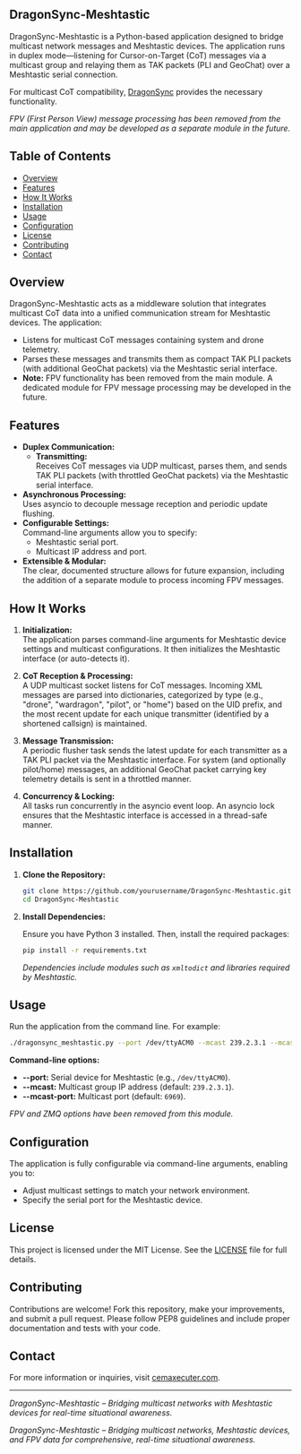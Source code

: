 ## DragonSync-Meshtastic

DragonSync-Meshtastic is a Python-based application designed to bridge multicast network messages and Meshtastic devices. The application runs in duplex mode—listening for Cursor-on-Target (CoT) messages via a multicast group and relaying them as TAK packets (PLI and GeoChat) over a Meshtastic serial connection.

For multicast CoT compatibility, [DragonSync](https://github.com/alphafox02/DragonSync) provides the necessary functionality.

*FPV (First Person View) message processing has been removed from the main application and may be developed as a separate module in the future.*

## Table of Contents

- [Overview](#overview)
- [Features](#features)
- [How It Works](#how-it-works)
- [Installation](#installation)
- [Usage](#usage)
- [Configuration](#configuration)
- [License](#license)
- [Contributing](#contributing)
- [Contact](#contact)

## Overview

DragonSync-Meshtastic acts as a middleware solution that integrates multicast CoT data into a unified communication stream for Meshtastic devices. The application:
- Listens for multicast CoT messages containing system and drone telemetry.
- Parses these messages and transmits them as compact TAK PLI packets (with additional GeoChat packets) via the Meshtastic serial interface.
- **Note:** FPV functionality has been removed from the main module. A dedicated module for FPV message processing may be developed in the future.

## Features

- **Duplex Communication:**
  - **Transmitting:**  
    Receives CoT messages via UDP multicast, parses them, and sends TAK PLI packets (with throttled GeoChat packets) via the Meshtastic serial interface.
- **Asynchronous Processing:**  
  Uses asyncio to decouple message reception and periodic update flushing.
- **Configurable Settings:**  
  Command-line arguments allow you to specify:
  - Meshtastic serial port.
  - Multicast IP address and port.
- **Extensible & Modular:**  
  The clear, documented structure allows for future expansion, including the addition of a separate module to process incoming FPV messages.

## How It Works

1. **Initialization:**  
   The application parses command-line arguments for Meshtastic device settings and multicast configurations. It then initializes the Meshtastic interface (or auto-detects it).

2. **CoT Reception & Processing:**  
   A UDP multicast socket listens for CoT messages. Incoming XML messages are parsed into dictionaries, categorized by type (e.g., "drone", "wardragon", "pilot", or "home") based on the UID prefix, and the most recent update for each unique transmitter (identified by a shortened callsign) is maintained.

3. **Message Transmission:**  
   A periodic flusher task sends the latest update for each transmitter as a TAK PLI packet via the Meshtastic interface. For system (and optionally pilot/home) messages, an additional GeoChat packet carrying key telemetry details is sent in a throttled manner.

4. **Concurrency & Locking:**  
   All tasks run concurrently in the asyncio event loop. An asyncio lock ensures that the Meshtastic interface is accessed in a thread-safe manner.

## Installation

1. **Clone the Repository:**

   ~~~bash
   git clone https://github.com/yourusername/DragonSync-Meshtastic.git
   cd DragonSync-Meshtastic
   ~~~

2. **Install Dependencies:**

   Ensure you have Python 3 installed. Then, install the required packages:

   ~~~bash
   pip install -r requirements.txt
   ~~~

   *Dependencies include modules such as `xmltodict` and libraries required by Meshtastic.*

## Usage

Run the application from the command line. For example:

~~~bash
./dragonsync_meshtastic.py --port /dev/ttyACM0 --mcast 239.2.3.1 --mcast-port 6969
~~~

**Command-line options:**

- **--port:** Serial device for Meshtastic (e.g., `/dev/ttyACM0`).
- **--mcast:** Multicast group IP address (default: `239.2.3.1`).
- **--mcast-port:** Multicast port (default: `6969`).

*FPV and ZMQ options have been removed from this module.*

## Configuration

The application is fully configurable via command-line arguments, enabling you to:
- Adjust multicast settings to match your network environment.
- Specify the serial port for the Meshtastic device.

## License

This project is licensed under the MIT License. See the [LICENSE](./LICENSE) file for full details.

## Contributing

Contributions are welcome! Fork this repository, make your improvements, and submit a pull request. Please follow PEP8 guidelines and include proper documentation and tests with your code.

## Contact

For more information or inquiries, visit [cemaxecuter.com](https://www.cemaxecuter.com).

---

*DragonSync-Meshtastic – Bridging multicast networks with Meshtastic devices for real-time situational awareness.*

*DragonSync-Meshtastic – Bridging multicast networks, Meshtastic devices, and FPV data for comprehensive, real-time situational awareness.*

